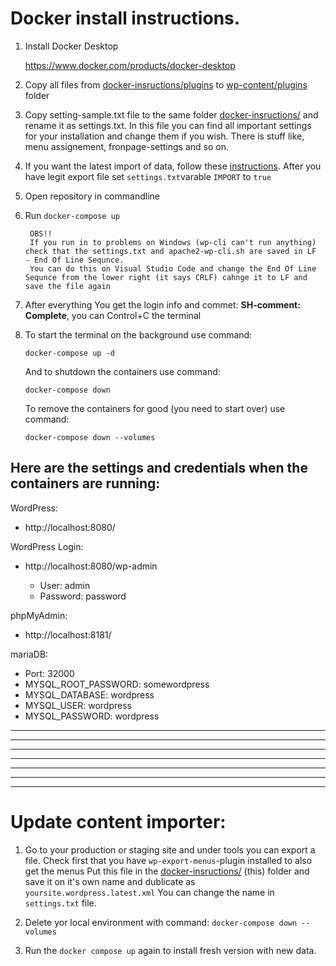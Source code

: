 # Docker install instructions. 

1. Install Docker Desktop

    https://www.docker.com/products/docker-desktop

2. Copy all files from [docker-insructions/plugins](../docker-instructions/plugins) to [wp-content/plugins](../wp-content/plugins) folder

3. Copy setting-sample.txt file to the same folder [docker-insructions/](./) and rename it as settings.txt. 
    In this file you can find all important settings for your installation and change them if you wish. 
    There is stuff like, menu assignement, fronpage-settings and so on.

4. If you want the latest import of data, follow these [instructions](../docker-instructions#update-content-importer).
    After you have legit export file set `settings.txt`varable `IMPORT` to `true`
5. Open repository in commandline

6. Run ```docker-compose up```

        OBS!!
        If you run in to problems on Windows (wp-cli can't run anything) check that the settings.txt and apache2-wp-cli.sh are saved in LF  - End Of Line Sequnce.
        You can do this on Visual Studio Code and change the End Of Line Sequnce from the lower right (it says CRLF) cahnge it to LF and save the file again

7. After everything You get the login info and commet: **SH-comment: Complete**, you can Control+C the terminal

8. To start the terminal on the background use command:

    ```docker-compose up -d```

    And to shutdown the containers use command:
    
    ```docker-compose down```
    
    To remove the containers for good (you need to start over) use command: 
    
    ```docker-compose down --volumes```


## Here are the settings and credentials when the containers are running:

WordPress:
* http://localhost:8080/

WordPress Login:
* http://localhost:8080/wp-admin

    * User: admin
    * Password: password

phpMyAdmin:
* http://localhost:8181/

mariaDB:
   * Port: 32000
   * MYSQL_ROOT_PASSWORD: somewordpress
   * MYSQL_DATABASE: wordpress
   * MYSQL_USER: wordpress
   * MYSQL_PASSWORD: wordpress


---
---
---
---
---
---
---


# Update content importer: 

1. Go to your production or staging site and under tools you can export a file. Check first that you have `wp-export-menus`-plugin installed to also get the menus Put this file in the [docker-insructions/](./) (this) folder and save it on it's own name and dublicate as  `yoursite.wordpress.latest.xml`
    You can change the name in `settings.txt` file.

2. Delete yor local environment with command: `docker-compose down --volumes`

3. Run the `docker compose up` again to install fresh version with new data. 

